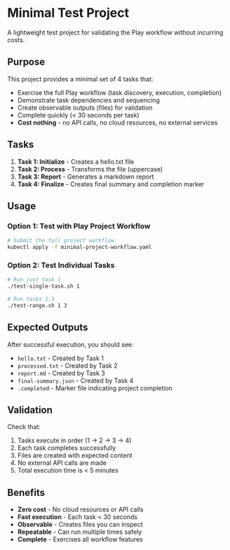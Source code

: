 # Minimal Test Project

A lightweight test project for validating the Play workflow without incurring costs.

## Purpose

This project provides a minimal set of 4 tasks that:
- Exercise the full Play workflow (task discovery, execution, completion)
- Demonstrate task dependencies and sequencing
- Create observable outputs (files) for validation
- Complete quickly (< 30 seconds per task)
- **Cost nothing** - no API calls, no cloud resources, no external services

## Tasks

1. **Task 1: Initialize** - Creates a hello.txt file
2. **Task 2: Process** - Transforms the file (uppercase)
3. **Task 3: Report** - Generates a markdown report
4. **Task 4: Finalize** - Creates final summary and completion marker

## Usage

### Option 1: Test with Play Project Workflow
```bash
# Submit the full project workflow
kubectl apply -f minimal-project-workflow.yaml
```

### Option 2: Test Individual Tasks
```bash
# Run just task 1
./test-single-task.sh 1

# Run tasks 1-3
./test-range.sh 1 3
```

## Expected Outputs

After successful execution, you should see:
- `hello.txt` - Created by Task 1
- `processed.txt` - Created by Task 2  
- `report.md` - Created by Task 3
- `final-summary.json` - Created by Task 4
- `.completed` - Marker file indicating project completion

## Validation

Check that:
1. Tasks execute in order (1 → 2 → 3 → 4)
2. Each task completes successfully
3. Files are created with expected content
4. No external API calls are made
5. Total execution time is < 5 minutes

## Benefits

- **Zero cost** - No cloud resources or API calls
- **Fast execution** - Each task < 30 seconds
- **Observable** - Creates files you can inspect
- **Repeatable** - Can run multiple times safely
- **Complete** - Exercises all workflow features
